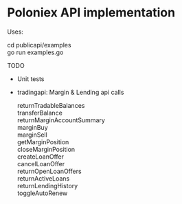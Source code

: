 # Poloniex API implementation

Uses:

cd publicapi/examples
<br>
go run examples.go

TODO 
  
  * Unit tests
     
  * tradingapi: Margin & Lending api calls
     
    returnTradableBalances
    <br>
    transferBalance
    <br>
    returnMarginAccountSummary
    <br>
    marginBuy
    <br>
    marginSell
    <br>
    getMarginPosition
    <br>
    closeMarginPosition
    <br>
    createLoanOffer
    <br>
    cancelLoanOffer
    <br>
    returnOpenLoanOffers
    <br>
    returnActiveLoans
    <br>
    returnLendingHistory
    <br>
    toggleAutoRenew
